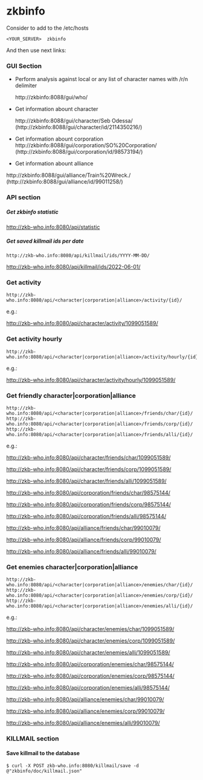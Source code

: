 # zkbinfo

Consider to add to the /etc/hosts
```
<YOUR_SERVER>  zkbinfo
```
And then use next links:

### GUI Section

- Perform analysis against local or any list of character names with /r/n delimiter

   http://zkbinfo:8088/gui/who/

- Get information abount character

   http://zkbinfo:8088/gui/character/Seb Odessa/ (http://zkbinfo:8088/gui/character/id/2114350216/)

- Get information abount corporation
http://zkbinfo:8088/gui/corporation/SO%20Corporation/ (http://zkbinfo:8088/gui/corporation/id/98573194/)

- Get information abount alliance

http://zkbinfo:8088/gui/alliance/Train%20Wreck./ (http://zkbinfo:8088/gui/alliance/id/99011258/)







### API section
##### Get zkbinfo statistic
http://zkb-who.info:8080/api/statistic

##### Get saved killmail ids per date
```
http://zkb-who.info:8080/api/killmail/ids/YYYY-MM-DD/
```
http://zkb-who.info:8080/api/killmail/ids/2022-06-01/


### Get activity

```
http://zkb-who.info:8080/api/<character|corporation|alliance>/activity/{id}/

```

e.g.:

http://zkb-who.info:8080/api/character/activity/1099051589/

### Get activity hourly
```
http://zkb-who.info:8080/api/<character|corporation|alliance>/activity/hourly/{id}/
```

e.g.:

http://zkb-who.info:8080/api/character/activity/hourly/1099051589/

### Get friendly character|corporation|alliance
```
http://zkb-who.info:8080/api/<character|corporation|alliance>/friends/char/{id}/
http://zkb-who.info:8080/api/<character|corporation|alliance>/friends/corp/{id}/
http://zkb-who.info:8080/api/<character|corporation|alliance>/friends/alli/{id}/
```

e.g.:

http://zkb-who.info:8080/api/character/friends/char/1099051589/

http://zkb-who.info:8080/api/character/friends/corp/1099051589/

http://zkb-who.info:8080/api/character/friends/alli/1099051589/

http://zkb-who.info:8080/api/corporation/friends/char/98575144/

http://zkb-who.info:8080/api/corporation/friends/corp/98575144/

http://zkb-who.info:8080/api/corporation/friends/alli/98575144/

http://zkb-who.info:8080/api/alliance/friends/char/99010079/

http://zkb-who.info:8080/api/alliance/friends/corp/99010079/

http://zkb-who.info:8080/api/alliance/friends/alli/99010079/


### Get enemies character|corporation|alliance
```
http://zkb-who.info:8080/api/<character|corporation|alliance>/enemies/char/{id}/
http://zkb-who.info:8080/api/<character|corporation|alliance>/enemies/corp/{id}/
http://zkb-who.info:8080/api/<character|corporation|alliance>/enemies/alli/{id}/
```

e.g.:

http://zkb-who.info:8080/api/character/enemies/char/1099051589/

http://zkb-who.info:8080/api/character/enemies/corp/1099051589/

http://zkb-who.info:8080/api/character/enemies/alli/1099051589/

http://zkb-who.info:8080/api/corporation/enemies/char/98575144/

http://zkb-who.info:8080/api/corporation/enemies/corp/98575144/

http://zkb-who.info:8080/api/corporation/enemies/alli/98575144/

http://zkb-who.info:8080/api/alliance/enemies/char/99010079/

http://zkb-who.info:8080/api/alliance/enemies/corp/99010079/

http://zkb-who.info:8080/api/alliance/enemies/alli/99010079/






### KILLMAIL section
#### Save killmail to the database
```
$ curl -X POST zkb-who.info:8080/killmail/save -d @"zkbinfo/doc/killmail.json"
```
